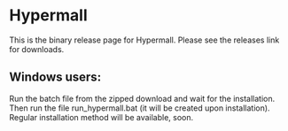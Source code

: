 # Hypermall

This is the binary release page for Hypermall.
Please see the releases link for downloads.

## Windows users:

Run the batch file from the zipped download and wait for the installation.
Then run the file run_hypermall.bat (it will be created upon installation).
Regular installation method will be available, soon.
